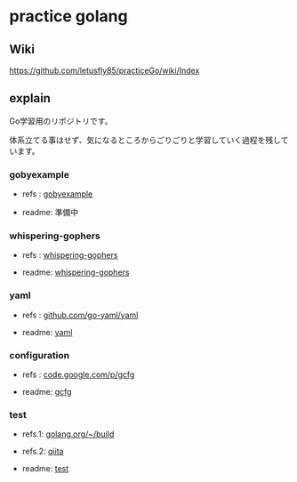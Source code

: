 # practice golang

## Wiki


https://github.com/letusfly85/practiceGo/wiki/Index

## explain

Go学習用のリポジトリです。

体系立てる事はせず、気になるところからごりごりと学習していく過程を残しています。


### gobyexample

* refs  : [gobyexample](https://gobyexample.com/)

* readme: 準備中

### whispering-gophers

* refs  : [whispering-gophers](http://whispering-gophers.appspot.com/)

* readme: [whispering-gophers](whispering-gophers/README.md)

### yaml

* refs  : [github.com/go-yaml/yaml](https://github.com/go-yaml/yaml)

* readme: [yaml](yaml/README.md)


### configuration

* refs  : [code.google.com/p/gcfg](https://code.google.com/p/gcfg/)

* readme: [gcfg](gcfg/README.md)


### test

* refs.1: [golang.org/~/build](http://golang.org/pkg/go/build/)

* refs.2: [qiita](http://qiita.com/Jxck\_/items/8717a5982547cfa54ebc)

* readme: [test](mytest/README.md)
